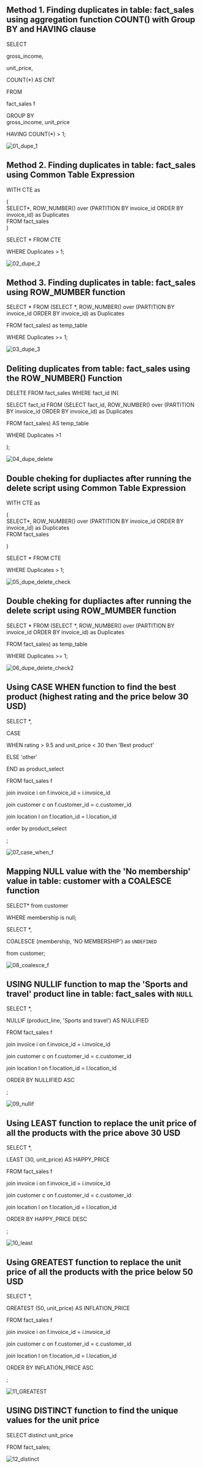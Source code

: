 ## Method 1. Finding duplicates in table: fact_sales using aggregation function COUNT() with Group BY and HAVING clause

SELECT 

gross_income,

unit_price,

COUNT(*) AS CNT

FROM

fact_sales f
   
   GROUP BY  
   gross_income, 
   unit_price

   HAVING COUNT(*) > 1;
       

![01_dupe_1](https://user-images.githubusercontent.com/90646142/136613543-fd81a3d3-c4c6-47f3-a2e1-d01f0ff64a37.png)

## Method 2. Finding duplicates in table: fact_sales using Common Table Expression
             
WITH CTE as 

(  
   SELECT*, ROW_NUMBER() over (PARTITION BY invoice_id ORDER BY invoice_id) as Duplicates  
   FROM fact_sales  
)  

SELECT * FROM CTE

WHERE Duplicates > 1;


![02_dupe_2](https://user-images.githubusercontent.com/90646142/136613545-b503a357-dfa8-42d6-a936-5990d6211312.png)

## Method 3. Finding duplicates in table: fact_sales using ROW_MUMBER function
   
   SELECT * FROM (SELECT *, ROW_NUMBER() over (PARTITION BY invoice_id ORDER BY invoice_id) as Duplicates  
   
   FROM fact_sales) as temp_table 
   
   WHERE Duplicates >= 1;
 


![03_dupe_3](https://user-images.githubusercontent.com/90646142/136613546-b809509b-714d-4c11-82c8-d2495ee431b0.png)

## Deliting duplicates from table: fact_sales using the ROW_NUMBER() Function 

 DELETE FROM fact_sales WHERE fact_id IN(
 
   SELECT fact_id FROM (SELECT fact_id, ROW_NUMBER() 
   over (PARTITION BY invoice_id ORDER BY invoice_id) as Duplicates
   
   FROM fact_sales) AS temp_table 
   
   WHERE Duplicates >1
   
   );
    
 ![04_dupe_delete](https://user-images.githubusercontent.com/90646142/136613547-d7360f10-8010-4a4a-9f18-9a73700af9fe.png)
  
 ## Double cheking for dupliactes after running the delete script using Common Table Expression
 
  WITH CTE as  

(  
   SELECT*, ROW_NUMBER() over (PARTITION BY invoice_id ORDER BY invoice_id) as Duplicates  
   FROM fact_sales  

)  

SELECT * FROM CTE

WHERE Duplicates > 1;
  
![05_dupe_delete_check](https://user-images.githubusercontent.com/90646142/136613549-c23434b9-8b57-4f41-8e52-72020024c79b.png)

 ## Double cheking for dupliactes after running the delete script using ROW_MUMBER function
 
 SELECT * FROM (SELECT *, ROW_NUMBER() over (PARTITION BY invoice_id ORDER BY invoice_id) as Duplicates  
   
   FROM fact_sales) as temp_table 
   
   WHERE Duplicates >= 1;
   
             
![06_dupe_delete_check2](https://user-images.githubusercontent.com/90646142/136613550-47017f73-60a6-4dd7-9f90-60990880368c.png)

## Using CASE WHEN function to find the best product (highest rating and the price below 30 USD)

SELECT *,

CASE 

WHEN rating > 9.5 and unit_price < 30 then 'Best product'

ELSE 'other'

END as product_select

FROM fact_sales f

join invoice i on f.invoice_id = i.invoice_id

join customer c on f.customer_id = c.customer_id

join location l on f.location_id = l.location_id

order by product_select

; 

![07_case_when_f](https://user-images.githubusercontent.com/90646142/136613551-5c87b71f-3c67-4be0-b092-5dedf4873893.png)

## Mapping NULL value with the 'No membership' value in table: customer with a COALESCE function


SELECT* from customer

WHERE membership is null;

SELECT *,

COALESCE (membership, 'NO MEMBERSHIP') as `UNDEFINED`

from customer;

![08_coalesce_f](https://user-images.githubusercontent.com/90646142/136613552-c04d7ae0-e2d9-41ab-a104-77b09191cdb7.png)

## USING NULLIF function to map the 'Sports and travel' product line in table: fact_sales with `NULL`

SELECT *,

NULLIF (product_line, 'Sports and travel') AS NULLIFIED

FROM fact_sales f

join invoice i on f.invoice_id = i.invoice_id

join customer c on f.customer_id = c.customer_id

join location l on f.location_id = l.location_id

ORDER BY NULLIFIED ASC

;

![09_nullif](https://user-images.githubusercontent.com/90646142/136613555-3a759cb8-30a2-4ebd-942a-ab4a7fbd5c59.png)

## Using LEAST function to replace the unit price of all the products with the price above 30 USD

SELECT *,

LEAST (30, unit_price) AS HAPPY_PRICE

FROM fact_sales f

join invoice i on f.invoice_id = i.invoice_id

join customer c on f.customer_id = c.customer_id

join location l on f.location_id = l.location_id

ORDER BY HAPPY_PRICE DESC

; 


![10_least](https://user-images.githubusercontent.com/90646142/136613557-49ea6869-7b8e-4772-be8b-ef0d84fa17b3.png)

## Using GREATEST function to replace the unit price of all the products with the price below 50 USD

SELECT *,

GREATEST (50, unit_price) AS INFLATION_PRICE

FROM fact_sales f

join invoice i on f.invoice_id = i.invoice_id

join customer c on f.customer_id = c.customer_id

join location l on f.location_id = l.location_id

ORDER BY INFLATION_PRICE ASC

; 

![11_GREATEST](https://user-images.githubusercontent.com/90646142/136613559-694c704c-a437-4581-81cf-91b0012b4b23.png)

## USING DISTINCT function to find the unique values for the unit price

SELECT distinct unit_price

FROM fact_sales;

![12_distinct](https://user-images.githubusercontent.com/90646142/136613560-4bb4b18e-2be4-4cd0-9a54-0c9ad92c2f10.png)

